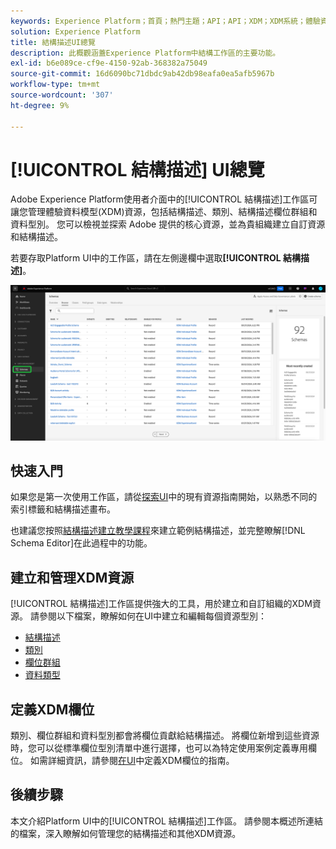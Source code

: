 ```yaml
---
keywords: Experience Platform；首頁；熱門主題；API；API；XDM；XDM系統；體驗資料模型；資料模型；ui；工作區；
solution: Experience Platform
title: 結構描述UI總覽
description: 此概觀涵蓋Experience Platform中結構工作區的主要功能。
exl-id: b6e089ce-cf9e-4150-92ab-368382a75049
source-git-commit: 16d6090bc71dbdc9ab42db98eafa0ea5afb5967b
workflow-type: tm+mt
source-wordcount: '307'
ht-degree: 9%

---
```


# [!UICONTROL 結構描述] UI總覽

Adobe Experience Platform使用者介面中的[!UICONTROL 結構描述]工作區可讓您管理體驗資料模型(XDM)資源，包括結構描述、類別、結構描述欄位群組和資料型別。 您可以檢視並探索 Adobe 提供的核心資源，並為貴組織建立自訂資源和結構描述。

若要存取Platform UI中的工作區，請在左側邊欄中選取&#x200B;**[!UICONTROL 結構描述]**。

![在Platform UI左側導覽中反白顯示結構描述的結構描述工作區。](../images/ui/overview/schemas-tab.png)

## 快速入門

如果您是第一次使用工作區，請從[探索UI](./explore.md)中的現有資源指南開始，以熟悉不同的索引標籤和結構描述畫布。

也建議您按照[結構描述建立教學課程](../tutorials/create-schema-ui.md)來建立範例結構描述，並完整瞭解[!DNL Schema Editor]在此過程中的功能。

## 建立和管理XDM資源

[!UICONTROL 結構描述]工作區提供強大的工具，用於建立和自訂組織的XDM資源。 請參閱以下檔案，瞭解如何在UI中建立和編輯每個資源型別：

* [結構描述](./resources/schemas.md)
* [類別](./resources/classes.md)
* [欄位群組](./resources/field-groups.md)
* [資料類型](./resources/data-types.md)

## 定義XDM欄位

類別、欄位群組和資料型別都會將欄位貢獻給結構描述。 將欄位新增到這些資源時，您可以從標準欄位型別清單中進行選擇，也可以為特定使用案例定義專用欄位。 如需詳細資訊，請參閱[在UI](./fields/overview.md)中定義XDM欄位的指南。

## 後續步驟

本文介紹Platform UI中的[!UICONTROL 結構描述]工作區。 請參閱本概述所連結的檔案，深入瞭解如何管理您的結構描述和其他XDM資源。
